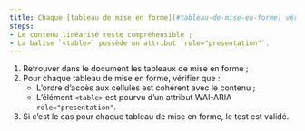 ```yaml
---
title: Chaque [tableau de mise en forme](#tableau-de-mise-en-forme) vérifie-t-il ces conditions ?
steps:
- Le contenu linéarisé reste compréhensible ;
- La balise `<table>` possède un attribut `role="presentation"`.
---
```


1. Retrouver dans le document les tableaux de mise en forme ;
2. Pour chaque tableau de mise en forme, vérifier que :
      * L’ordre d’accès aux cellules est cohérent avec le contenu ;
      * L’élément `<table>` est pourvu d’un attribut WAI-ARIA `role="presentation"`.
3. Si c’est le cas pour chaque tableau de mise en forme, le test est validé.